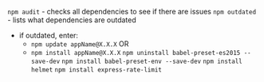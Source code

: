`npm audit` - checks all dependencies to see if there are issues
`npm outdated` - lists what dependencies are outdated
  - if outdated, enter:
    - `npm update appName@X.X.X` OR
    - `npm install appName@X.X.X`
`npm uninstall babel-preset-es2015 --save-dev`
`npm install babel-preset-env --save-dev`
`npm install helmet`
`npm install express-rate-limit`